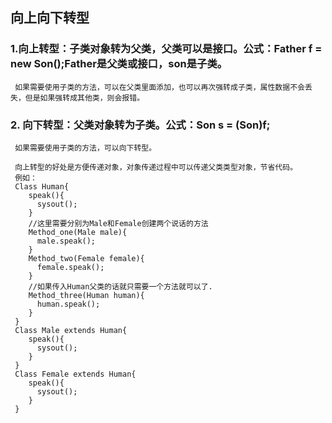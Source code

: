 

##  向上向下转型

### 1.向上转型：子类对象转为父类，父类可以是接口。公式：Father f = new Son();Father是父类或接口，son是子类。
     如果需要使用子类的方法，可以在父类里面添加，也可以再次强转成子类，属性数据不会丢失，但是如果强转成其他类，则会报错。

### 2. 向下转型：父类对象转为子类。公式：Son s = (Son)f;
     如果需要使用子类的方法，可以向下转型。
     
     向上转型的好处是方便传递对象，对象传递过程中可以传递父类类型对象，节省代码。
     例如：
     Class Human{
        speak(){
          sysout();
        }
        //这里需要分别为Male和Female创建两个说话的方法
        Method_one(Male male){
          male.speak();
        }
        Method_two(Female female){
          female.speak();
        }
        //如果传入Human父类的话就只需要一个方法就可以了.
        Method_three(Human human){
          human.speak();
        }
     }
     Class Male extends Human{
        speak(){
          sysout();
        }
     }
     Class Female extends Human{
        speak(){
          sysout();
        }
     }
     
